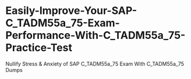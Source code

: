 # Easily-Improve-Your-SAP-C_TADM55a_75-Exam-Performance-With-C_TADM55a_75-Practice-Test
Nullify Stress &amp; Anxiety of SAP C_TADM55a_75 Exam With C_TADM55a_75 Dumps
